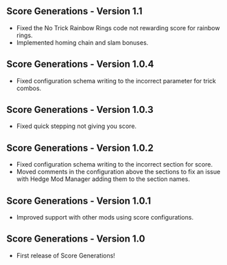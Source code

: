 ## Score Generations - Version 1.1
- Fixed the No Trick Rainbow Rings code not rewarding score for rainbow rings.
- Implemented homing chain and slam bonuses.

## Score Generations - Version 1.0.4
- Fixed configuration schema writing to the incorrect parameter for trick combos.

## Score Generations - Version 1.0.3
- Fixed quick stepping not giving you score.

## Score Generations - Version 1.0.2
- Fixed configuration schema writing to the incorrect section for score.
- Moved comments in the configuration above the sections to fix an issue with Hedge Mod Manager adding them to the section names.

## Score Generations - Version 1.0.1
- Improved support with other mods using score configurations.

## Score Generations - Version 1.0
- First release of Score Generations!
